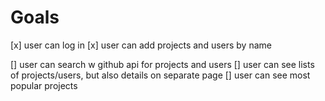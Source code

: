 # Goals

[x] user can log in
[x] user can add projects and users by name

[] user can search w github api for projects and users
[] user can see lists of projects/users, but also details on separate page
[] user can see most popular projects
